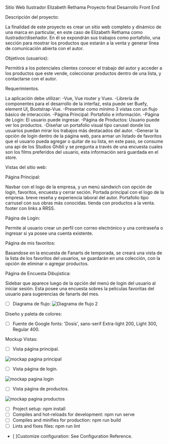Sitio Web Ilustrador Elizabeth Rethama
Proyecto final Desarrollo Front End

Descripción del proyecto:

La finalidad de este proyecto es crear un sitio web completo y dinámico de una marca en particular, en este caso de Elizabeth Rethama como ilustrador/diseñador. 
En él se expondrán sus trabajos como portafolio, una sección para mostrar los productos que estarán a la venta y generar línea de comunicación abierta con el autor.

Objetivos (usuarios): 

Permitirá a los potenciales clientes conocer el trabajo del autor y acceder a los productos que este vende, coleccionar productos dentro de una lista, y contactarse con el autor.

Requerimientos.

La aplicación debe utilizar:
-Vue, Vue router y Vuex.
-Librería de componentes para el desarrollo de la interfaz, esta puede ser Buefy, element UI, Bootstrap-Vue.
-Presentar como mínimo 3 vistas con un flujo básico de interacción.
-Página Principal: Portafolio e información.
-Página de Login: El usuario puede ingresar.
-Página de Productos: Usuario puede ver los productos. 
-Diseñar un portafolio visual tipo carusel donde los usuarios puedan mirar los trabajos más destacados del autor.
-Generar la opción de login dentro de la página web, para armar un listado de favoritos que el usuario pueda agregar o quitar de su lista, en este paso, se consume una api
de los Studios Ghibli y se pregunta a través de una encuesta cuales son los films preferidos del usuario, esta información será guardada en el store. 


Vistas del sitio web:

Página Principal:

Navbar con el logo de la empresa, y un menú sándwich con opción de login, favoritos, encuesta y cerrar seción.
Portada principal con el logo de la empresa.
breve reseña y experiencia laboral del autor.
Portafolio tipo carrusel con sus obras más conocidas.
tienda con productos a la venta.
footer con links a RRSS.

Página de Login:

Permite al usuario crear un perfil con correo electrónico y una contraseña o ingresar si ya posee una cuenta existente.

Página de mis favoritos:

Basandose en la encuesta de Fanarts de temporada, se creará una vista de la lista de los favoritos del usuarios, se guardarán en una colección, con la opción de eliminar o agregar productos.

Página de Encuesta Dibujistica:

Sidebar que aparece luego de la opción del menú de login del usuario al iniciar sesión. Esta posee una encuesta sobres la peliculas favoritas del usuario para sugerencias de fanarts del mes.

- [ ] Diagrama de flujo:
![Diagrama de flujo 2](https://user-images.githubusercontent.com/60222751/84966746-4a10cf80-b0e0-11ea-9aab-b8bba4f78a09.jpg)

Diseño y paleta de colores:
- [ ] Fuente de Google fonts: 'Dosis', sans-serif Extra-light 200, Light 300, Regular 400.
  <link href="https://fonts.googleapis.com/css2?family=Dosis:wght@200;300;400&display=swap" rel="stylesheet">


Mockup Vistas:

- [ ] Vista página principal.

![mockap pagina principal](https://user-images.githubusercontent.com/60222751/85234815-1da9cb80-b3de-11ea-9159-12eb93b820e4.jpg)

- [ ] Vista página de login.

![mockap pagina login](https://user-images.githubusercontent.com/60222751/85234823-3c0fc700-b3de-11ea-8798-27e891cfbc9d.jpg)

- [ ] Vista página de productos.

![mockap pagina productos](https://user-images.githubusercontent.com/60222751/85234917-ed166180-b3de-11ea-9550-6c9bf1c78221.jpg)

- [ ] Project setup: npm install
- [ ] Compiles and hot-reloads for development: npm run serve
- [ ] Compiles and minifies for production: npm run build
- [ ] Lints and fixes files: npm run lint
- [ ]Customize configuration: See Configuration Reference.
